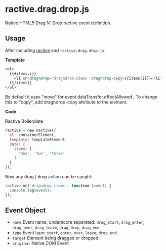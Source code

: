 # ractive.drag.drop.js

Native HTML5 Drag N' Drop ractive event definition.

## Usage

After including [ractive](https://github.com/Rich-Harris/Ractive) and `ractive.drag.drop.js`:

**Template**

```html
<ul>
  {{#items:i}}
    <li on-dragndrop='dragndrop-items' dragndrop-copy>{{items[i]}}</li>
  {{/items}}
</ul>
```   

By default it uses "move" for event.dataTransfer.effectAllowed ; To change this to "copy", add dragndrop-copy attribute to the element.

**Code**

Ractive Boilerplate

```js
ractive = new Ractive({
  el: containerElement,
  template: templateElement,
  data: {
    items: [
      'One', 'Two', 'Three'
    ]
  }
});
```

Now any drag / drop action can be caught:

```js
ractive.on('dragndrop-items', function (event) {
  console.log(event);
});
```

## Event Object

- `name` Event name, underscore seperated: `drag_start`, `drag_enter`, `drag_over`, `drag_leave`, `drag_drop`, `drag_end`
- `type` Event type: `start`, `enter`, `over`, `leave`, `drop`, `end`
- `target` Element being dragged or dropped.
- `original` Native DOM Event
